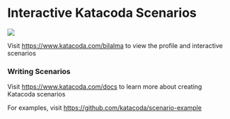 # Interactive Katacoda Scenarios

[![](http://shields.katacoda.com/katacoda/bilalma/count.svg)](https://www.katacoda.com/bilalma "Get your profile on Katacoda.com")

Visit https://www.katacoda.com/bilalma to view the profile and interactive scenarios

### Writing Scenarios
Visit https://www.katacoda.com/docs to learn more about creating Katacoda scenarios

For examples, visit https://github.com/katacoda/scenario-example
